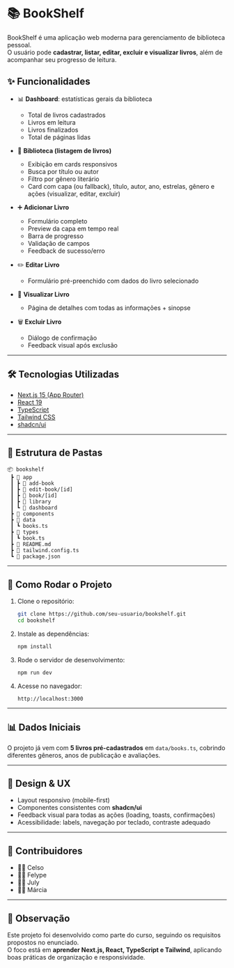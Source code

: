 # 📚 BookShelf  

BookShelf é uma aplicação web moderna para gerenciamento de biblioteca pessoal.  
O usuário pode **cadastrar, listar, editar, excluir e visualizar livros**, além de acompanhar seu progresso de leitura.  

## ✨ Funcionalidades  

- 📊 **Dashboard**: estatísticas gerais da biblioteca  
  - Total de livros cadastrados  
  - Livros em leitura  
  - Livros finalizados  
  - Total de páginas lidas  

- 📖 **Biblioteca (listagem de livros)**  
  - Exibição em cards responsivos  
  - Busca por título ou autor  
  - Filtro por gênero literário  
  - Card com capa (ou fallback), título, autor, ano, estrelas, gênero e ações (visualizar, editar, excluir)  

- ➕ **Adicionar Livro**  
  - Formulário completo  
  - Preview da capa em tempo real  
  - Barra de progresso  
  - Validação de campos  
  - Feedback de sucesso/erro  

- ✏️ **Editar Livro**  
  - Formulário pré-preenchido com dados do livro selecionado  

- 🔎 **Visualizar Livro**  
  - Página de detalhes com todas as informações + sinopse  

- 🗑️ **Excluir Livro**  
  - Diálogo de confirmação  
  - Feedback visual após exclusão  

---

## 🛠️ Tecnologias Utilizadas  

- [Next.js 15 (App Router)](https://nextjs.org/)  
- [React 19](https://react.dev/)  
- [TypeScript](https://www.typescriptlang.org/)  
- [Tailwind CSS](https://tailwindcss.com/)  
- [shadcn/ui](https://ui.shadcn.com/)  

---

## 📂 Estrutura de Pastas  

```
📦 bookshelf
 ┣ 📂 app
 ┃ ┣ 📂 add-book
 ┃ ┣ 📂 edit-book/[id]
 ┃ ┣ 📂 book/[id]
 ┃ ┣ 📂 library
 ┃ ┗ 📂 dashboard
 ┣ 📂 components
 ┣ 📂 data
 ┃ ┗ books.ts
 ┣ 📂 types
 ┃ ┗ book.ts
 ┣ 📄 README.md
 ┣ 📄 tailwind.config.ts
 ┗ 📄 package.json
```

---

## 🚀 Como Rodar o Projeto  

1. Clone o repositório:  
   ```bash
   git clone https://github.com/seu-usuario/bookshelf.git
   cd bookshelf
   ```

2. Instale as dependências:  
   ```bash
   npm install
   ```

3. Rode o servidor de desenvolvimento:  
   ```bash
   npm run dev
   ```

4. Acesse no navegador:  
   ```
   http://localhost:3000
   ```

---

## 📊 Dados Iniciais  

O projeto já vem com **5 livros pré-cadastrados** em `data/books.ts`, cobrindo diferentes gêneros, anos de publicação e avaliações.  

---

## 🎨 Design & UX  

- Layout responsivo (mobile-first)  
- Componentes consistentes com **shadcn/ui**  
- Feedback visual para todas as ações (loading, toasts, confirmações)  
- Acessibilidade: labels, navegação por teclado, contraste adequado  

---

## 🤝 Contribuidores  

- 👨‍💻 Celso
- 👨‍💻 Felype
- 👩‍💻 July 
- 👩‍💻 Márcia
---

## 📌 Observação  

Este projeto foi desenvolvido como parte do curso, seguindo os requisitos propostos no enunciado.  
O foco está em **aprender Next.js, React, TypeScript e Tailwind**, aplicando boas práticas de organização e responsividade.  
